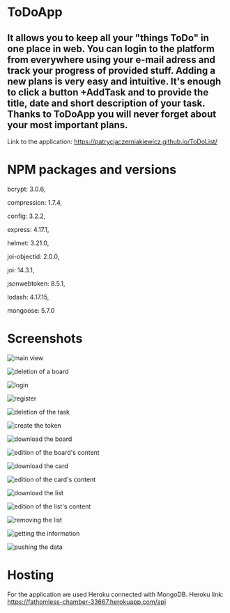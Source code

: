# ToDoApp

## It allows you to keep all your "things ToDo" in one place in web. You can login to the platform from everywhere using your e-mail adress and track your progress of provided stuff. Adding a new plans is very easy and intuitive. It's enough to click a button +AddTask and to provide the title, date and short description of your task. Thanks to ToDoApp you will never forget about your most important plans.
Link to the application: https://patrycjaczerniakiewicz.github.io/ToDoList/

# NPM packages and versions
bcrypt: 3.0.6,

compression: 1.7.4,

config: 3.2.2,

express: 4.17.1,

helmet: 3.21.0,

joi-objectid: 2.0.0,

joi: 14.3.1,

jsonwebtoken: 8.5.1,

lodash: 4.17.15,

mongoose: 5.7.0

# Screenshots
![main view](https://raw.githubusercontent.com/PatrycjaCzerniakiewicz/ToDoList/master/screenshots/screenApp.png)


![deletion of a board](https://github.com/PatrycjaCzerniakiewicz/ToDoList/blob/master/screenshots/BoardRemove.png?raw=true)

![login](https://github.com/PatrycjaCzerniakiewicz/ToDoList/blob/master/screenshots/screenLog.png?raw=true)


![register](https://raw.githubusercontent.com/PatrycjaCzerniakiewicz/ToDoList/master/screenshots/screenRegister.png)


![deletion of the task](https://github.com/PatrycjaCzerniakiewicz/ToDoList/blob/master/screenshots/TaskRemove.png?raw=true)

![create the token](https://github.com/PatrycjaCzerniakiewicz/ToDoList/blob/master/screenshots/createToken.png?raw=true)

![download the board](https://github.com/PatrycjaCzerniakiewicz/ToDoList/blob/master/screenshots/BoardsDownload.png?raw=true)

![edition of the board's content](https://github.com/PatrycjaCzerniakiewicz/ToDoList/blob/master/screenshots/FindsBoard.png?raw=true)

![download the card](https://github.com/PatrycjaCzerniakiewicz/ToDoList/blob/master/screenshots/CardsDownload.png?raw=true)

![edition of the card's content](https://github.com/PatrycjaCzerniakiewicz/ToDoList/blob/master/screenshots/CardsFind.png?raw=true)

![download the list](https://github.com/PatrycjaCzerniakiewicz/ToDoList/blob/master/screenshots/ListDownload.png?raw=true)

![edition of the list's content](https://github.com/PatrycjaCzerniakiewicz/ToDoList/blob/master/screenshots/ListsFind.png?raw=true)

![removing the list](https://github.com/PatrycjaCzerniakiewicz/ToDoList/blob/master/screenshots/ListRemove.png?raw=true)

![getting the information](https://github.com/PatrycjaCzerniakiewicz/ToDoList/blob/master/screenshots/DatabaseInf.png?raw=true)

![pushing the data](https://github.com/PatrycjaCzerniakiewicz/ToDoList/blob/master/screenshots/DatabaseSend.png?raw=true)

# Hosting
For the application we used Heroku connected with MongoDB.
Heroku link: https://fathomless-chamber-33667.herokuapp.com/api

